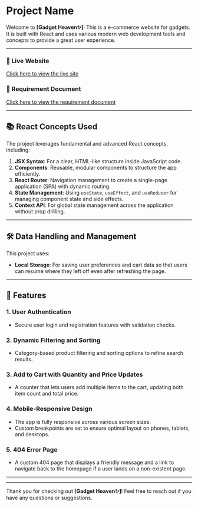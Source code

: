 # Project Name

Welcome to **[Gadget Heaven✨]**! This is a e-commerce website for gadgets. It is built with React and uses various modern web development tools and concepts to provide a great user experience.

---

### 🔗 Live Website

[Click here to view the live site](https://gadget-heaven-b10-a8.netlify.app)

### 📄 Requirement Document

[Click here to view the requirement document](https://github.com/programming-hero-web-course2/b10a8-gadget-heaven-Md-Mueid-Mia)

---

## 📚 React Concepts Used

The project leverages fundamental and advanced React concepts, including:

1. **JSX Syntax**: For a clear, HTML-like structure inside JavaScript code.
2. **Components**: Reusable, modular components to structure the app efficiently.
3. **React Router**: Navigation management to create a single-page application (SPA) with dynamic routing.
4. **State Management**: Using `useState`, `useEffect`, and `useReducer` for managing component state and side effects.
5. **Context API**: For global state management across the application without prop drilling.

---

## 🛠 Data Handling and Management

This project uses:

- **Local Storage**: For saving user preferences and cart data so that users can resume where they left off even after refreshing the page.

---

## 🌟 Features

### 1. User Authentication

- Secure user login and registration features with validation checks.

### 2. Dynamic Filtering and Sorting

- Category-based product filtering and sorting options to refine search results.

### 3. Add to Cart with Quantity and Price Updates

- A counter that lets users add multiple items to the cart, updating both item count and total price.

### 4. Mobile-Responsive Design

- The app is fully responsive across various screen sizes.
- Custom breakpoints are set to ensure optimal layout on phones, tablets, and desktops.

### 5. 404 Error Page

- A custom 404 page that displays a friendly message and a link to navigate back to the homepage if a user lands on a non-existent page.

---

---

Thank you for checking out **[Gadget Heaven✨]**! Feel free to reach out if you have any questions or suggestions.
